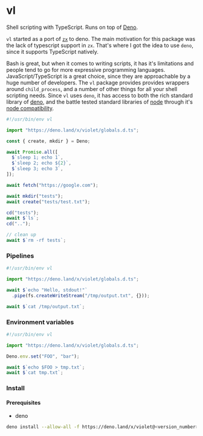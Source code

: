 # vl

Shell scripting with TypeScript. Runs on top of [Deno](https://deno.land).

`vl` started as a port of [`zx`](https://github.com/google/zx) to deno. The main
motivation for this package was the lack of typescript support in `zx`. That's
where I got the idea to use `deno`, since it supports TypeScript natively.

Bash is great, but when it comes to writing scripts, it has it's limitations and
people tend to go for more expressive programming languages.
JavaScript/TypeScript is a great choice, since they are approachable by a huge
number of developers. The `vl` package provides provides wrappers around
`child_process`, and a number of other things for all your shell scripting
needs. Since `vl` uses `deno`, it has access to both the rich standard library
of [deno](https://github.com/denoland/deno_std), and the battle tested standard
libraries of [node](https://nodejs.dev) through it's
[node compatibility](https://github.com/denoland/deno_std/tree/main/node).

```ts
#!/usr/bin/env vl

import "https://deno.land/x/violet/globals.d.ts";

const { create, mkdir } = Deno;

await Promise.all([
  $`sleep 1; echo 1`,
  $`sleep 2; echo ${2}`,
  $`sleep 3; echo 3`,
]);

await fetch("https://google.com");

await mkdir("tests");
await create("tests/test.txt");

cd("tests");
await $`ls`;
cd("..");

// clean up
await $`rm -rf tests`;
```

### Pipelines

```ts
#!/usr/bin/env vl

import "https://deno.land/x/violet/globals.d.ts";

await $`echo "Hello, stdout!"`
  .pipe(fs.createWriteStream("/tmp/output.txt", {}));

await $`cat /tmp/output.txt`;
```

### Environment variables

```ts
#!/usr/bin/env vl

import "https://deno.land/x/violet/globals.d.ts";

Deno.env.set("FOO", "bar");

await $`echo $FOO > tmp.txt`;
await $`cat tmp.txt`;
```

### Install

#### Prerequisites

- deno

```sh
deno install --allow-all -f https://deno.land/x/violet@<version_number>/vl.ts
```
